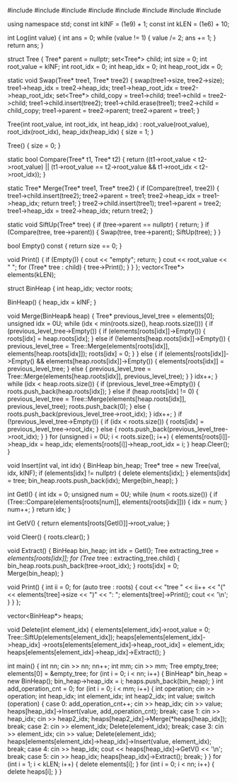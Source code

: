 #include <algorithm>
#include <deque>
#include <iostream>
#include <list>
#include <map>
#include <set>
#include <stack>
#include <vector>

using namespace std;
const int kINF = (1e9) + 1;
const int kLEN = (1e6) + 10;

int Log(int value) {
  int ans = 0;
  while (value != 1) {
    value /= 2;
    ans += 1;
  }
  return ans;
}

struct Tree {
  Tree* parent = nullptr;
  set<Tree*> child;
  int size = 0;
  int root_value = kINF;
  int root_idx = 0;
  int heap_idx = 0;
  int heap_root_idx = 0;

  static void Swap(Tree* tree1, Tree* tree2) {
    swap(tree1->size, tree2->size);
    tree1->heap_idx = tree2->heap_idx;
    tree1->heap_root_idx = tree2->heap_root_idx;
    set<Tree*> child_copy = tree1->child;
    tree1->child = tree2->child;
    tree1->child.insert(tree2);
    tree1->child.erase(tree1);
    tree2->child = child_copy;
    tree1->parent = tree2->parent;
    tree2->parent = tree1;
  }

  Tree(int root_value, int root_idx, int heap_idx)
      : root_value(root_value), root_idx(root_idx), heap_idx(heap_idx) {
    size = 1;
  }

  Tree() { size = 0; }

  static bool Compare(Tree* t1, Tree* t2) {
    return ((t1->root_value < t2->root_value) ||
            (t1->root_value == t2->root_value && t1->root_idx < t2->root_idx));
  }

  static Tree* Merge(Tree* tree1, Tree* tree2) {
    if (Compare(tree1, tree2)) {
      tree1->child.insert(tree2);
      tree2->parent = tree1;
      tree2->heap_idx = tree1->heap_idx;
      return tree1;
    }
    tree2->child.insert(tree1);
    tree1->parent = tree2;
    tree1->heap_idx = tree2->heap_idx;
    return tree2;
  }

  static void SiftUp(Tree* tree) {
    if (tree->parent == nullptr) {
      return;
    }
    if (Compare(tree, tree->parent)) {
      Swap(tree, tree->parent);
      SiftUp(tree);
    }
  }

  bool Empty() const { return size == 0; }

  void Print() {
    if (Empty()) {
      cout << "empty";
      return;
    }
    cout << root_value << " ";
    for (Tree* tree : child) {
      tree->Print();
    }
  }
};
vector<Tree*> elements(kLEN);

struct BinHeap {
  int heap_idx;
  vector<int> roots;

  BinHeap() { heap_idx = kINF; }

  void Merge(BinHeap& heap) {
    Tree* previous_level_tree = elements[0];
    unsigned idx = 0U;
    while (idx < min(roots.size(), heap.roots.size())) {
      if (previous_level_tree->Empty()) {
        if (elements[roots[idx]]->Empty()) {
          roots[idx] = heap.roots[idx];
        } else if (!elements[heap.roots[idx]]->Empty()) {
          previous_level_tree =
              Tree::Merge(elements[roots[idx]], elements[heap.roots[idx]]);
          roots[idx] = 0;
        }
      } else {
        if (elements[roots[idx]]->Empty() &&
            elements[heap.roots[idx]]->Empty()) {
          elements[roots[idx]] = previous_level_tree;
        } else {
          previous_level_tree =
              Tree::Merge(elements[heap.roots[idx]], previous_level_tree);
        }
      }
      idx++;
    }
    while (idx < heap.roots.size()) {
      if (previous_level_tree->Empty()) {
        roots.push_back(heap.roots[idx]);
      } else if (heap.roots[idx] != 0) {
        previous_level_tree =
            Tree::Merge(elements[heap.roots[idx]], previous_level_tree);
        roots.push_back(0);
      } else {
        roots.push_back(previous_level_tree->root_idx);
      }
      idx++;
    }
    if (!previous_level_tree->Empty()) {
      if (idx < roots.size()) {
        roots[idx] = previous_level_tree->root_idx;
      } else {
        roots.push_back(previous_level_tree->root_idx);
      }
    }
    for (unsigned i = 0U; i < roots.size(); i++) {
      elements[roots[i]]->heap_idx = heap_idx;
      elements[roots[i]]->heap_root_idx = i;
    }
    heap.Cleer();
  }

  void Insert(int val, int idx) {
    BinHeap bin_heap;
    Tree* tree = new Tree(val, idx, kINF);
    if (elements[idx] != nullptr) {
      delete elements[idx];
    }
    elements[idx] = tree;
    bin_heap.roots.push_back(idx);
    Merge(bin_heap);
  }

  int GetI() {
    int idx = 0;
    unsigned num = 0U;
    while (num < roots.size()) {
      if (Tree::Compare(elements[roots[num]], elements[roots[idx]])) {
        idx = num;
      }
      num++;
    }
    return idx;
  }

  int GetV() { return elements[roots[GetI()]]->root_value; }

  void Cleer() { roots.clear(); }

  void Extract() {
    BinHeap bin_heap;
    int idx = GetI();
    Tree extracting_tree = *elements[roots[idx]];
    for (Tree* tree : extracting_tree.child) {
      bin_heap.roots.push_back(tree->root_idx);
    }
    roots[idx] = 0;
    Merge(bin_heap);
  }

  void Print() {
    int ii = 0;
    for (auto tree : roots) {
      cout << "tree " << ii++ << "(" << elements[tree]->size << ")"
           << ": ";
      elements[tree]->Print();
      cout << '\n';
    }
  }
};

vector<BinHeap*> heaps;

void Delete(int element_idx) {
  elements[element_idx]->root_value = 0;
  Tree::SiftUp(elements[element_idx]);
  heaps[elements[element_idx]->heap_idx]
      ->roots[elements[element_idx]->heap_root_idx] = element_idx;
  heaps[elements[element_idx]->heap_idx]->Extract();
}

int main() {
  int nn;
  cin >> nn;
  nn++;
  int mm;
  cin >> mm;
  Tree empty_tree;
  elements[0] = &empty_tree;
  for (int i = 0; i < nn; i++) {
    BinHeap* bin_heap = new BinHeap();
    bin_heap->heap_idx = i;
    heaps.push_back(bin_heap);
  }
  int add_operation_cnt = 0;
  for (int i = 0; i < mm; i++) {
    int operation;
    cin >> operation;
    int heap_idx;
    int element_idx;
    int heap2_idx;
    int value;
    switch (operation) {
      case 0:
        add_operation_cnt++;
        cin >> heap_idx;
        cin >> value;
        heaps[heap_idx]->Insert(value, add_operation_cnt);
        break;
      case 1:
        cin >> heap_idx;
        cin >> heap2_idx;
        heaps[heap2_idx]->Merge(*heaps[heap_idx]);
        break;
      case 2:
        cin >> element_idx;
        Delete(element_idx);
        break;
      case 3:
        cin >> element_idx;
        cin >> value;
        Delete(element_idx);
        heaps[elements[element_idx]->heap_idx]->Insert(value, element_idx);
        break;
      case 4:
        cin >> heap_idx;
        cout << heaps[heap_idx]->GetV() << '\n';
        break;
      case 5:
        cin >> heap_idx;
        heaps[heap_idx]->Extract();
        break;
    }
  }
  for (int i = 1; i < kLEN; i++) {
    delete elements[i];
  }
  for (int i = 0; i < nn; i++) {
    delete heaps[i];
  }
}
